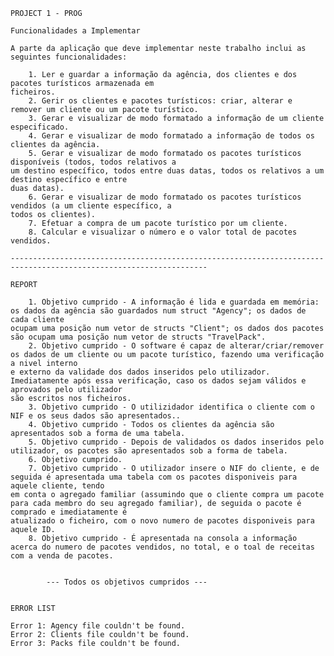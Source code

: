 	PROJECT 1 - PROG
	
	Funcionalidades a Implementar
	
	A parte da aplicação que deve implementar neste trabalho inclui as seguintes funcionalidades:
		
		1. Ler e guardar a informação da agência, dos clientes e dos pacotes turísticos armazenada em
	ficheiros.
		2. Gerir os clientes e pacotes turísticos: criar, alterar e remover um cliente ou um pacote turístico.
		3. Gerar e visualizar de modo formatado a informação de um cliente especificado.
		4. Gerar e visualizar de modo formatado a informação de todos os clientes da agência.
		5. Gerar e visualizar de modo formatado os pacotes turísticos disponíveis (todos, todos relativos a
	um destino específico, todos entre duas datas, todos os relativos a um destino específico e entre
	duas datas).
		6. Gerar e visualizar de modo formatado os pacotes turísticos vendidos (a um cliente específico, a
	todos os clientes).
		7. Efetuar a compra de um pacote turístico por um cliente.
		8. Calcular e visualizar o número e o valor total de pacotes vendidos.
	
	------------------------------------------------------------------------------------------------------------------

	REPORT

		1. Objetivo cumprido - A informação é lida e guardada em memória: os dados da agência são guardados num struct "Agency"; os dados de cada cliente
	ocupam uma posição num vetor de structs "Client"; os dados dos pacotes são ocupam uma posição num vetor de structs "TravelPack".
		2. Objetivo cumprido - O software é capaz de alterar/criar/remover os dados de um cliente ou um pacote turístico, fazendo uma verificação a nivel interno
	e externo da validade dos dados inseridos pelo utilizador. Imediatamente após essa verificação, caso os dados sejam válidos e aprovados pelo utilizador
	são escritos nos ficheiros.
		3. Objetivo cumprido - O utilizidador identifica o cliente com o NIF e os seus dados são apresentados..
		4. Objetivo cumprido - Todos os clientes da agência são apresentados sob a forma de uma tabela.
		5. Objetivo cumprido - Depois de validados os dados inseridos pelo utilizador, os pacotes são apresentados sob a forma de tabela.
		6. Objetivo cumprido.
		7. Objetivo cumprido - O utilizador insere o NIF do cliente, e de seguida é apresentada uma tabela com os pacotes disponiveis para aquele cliente, tendo
	em conta o agregado familiar (assumindo que o cliente compra um pacote para cada membro do seu agregado familiar), de seguida o pacote é comprado e imediatamente é 
	atualizado o ficheiro, com o novo numero de pacotes disponiveis para aquele ID.
		8. Objetivo cumprido - É apresentada na consola a informação acerca do numero de pacotes vendidos, no total, e o toal de receitas com a venda de pacotes.


			--- Todos os objetivos cumpridos ---


	ERROR LIST
	
	Error 1: Agency file couldn't be found.
	Error 2: Clients file couldn't be found.
	Error 3: Packs file couldn't be found.









